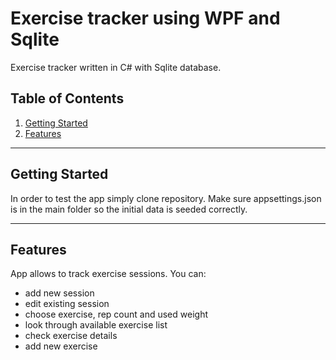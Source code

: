 # Exercise tracker using WPF and Sqlite
Exercise tracker written in C# with Sqlite database.


## Table of Contents
1. [Getting Started](#getting-started)
2. [Features](#features)

---
## Getting Started
In order to test the app simply clone repository. Make sure appsettings.json is in the main folder so the initial data is seeded correctly.

---
## Features
App allows to track exercise sessions. You can:
- add new session
- edit existing session
- choose exercise, rep count and used weight
- look through available exercise list
- check exercise details
- add new exercise


